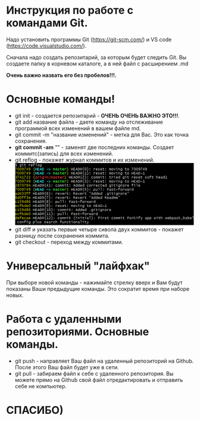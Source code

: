 # Инструкция по работе с командами Git.
Надо установить программы Git (https://git-scm.com/) и VS code (https://code.visualstudio.com/).


Сначала надо создать репозитарий, за которым будет следить Git. Вы создаете папку в корневом каталоге, а в ней файл с расширением .md 

**Очень важно назвать его без пробелов!!!.**

# Основные команды!
* git init  - создается репозитарий - **ОЧЕНЬ ОЧЕНЬ ВАЖНО ЭТО!!!**.
* git add название файла - даете команду на отслеживание программой всех изменений в вашем файле md.
* git commit -m "название изменений" - метка для Вас. Это как точка сохранения.
* __git commit -am__ "" - заменят две последних команды. Создает коммитс(запись) для всех изменений. 
* git reflog - покажет журнал коммитов и их изменений.
![пример вывода после команды](reflog.png)
* git diff и указать первые четыре сивола двух коммитов - покажет разницу после сохранения коммита.
* git checkout  - переход между коммитами.
# Универсальный "лайфхак"
При выборе новой команды - нажимайте стрелку вверх и Вам будут показаны Ваши предыдущие команды. Это сократит время при наборе новых.
# Работа с удаленными репозиториями. Основные команды.
* git push - направляет Ваш файл на удаленный репозиторий на Github. После этого Ваш файл будет уже в сети.
* git pull - забираем файл к себе с удаленного репозитория. Вы можете прямо на Github свой файл отредактировать и отправить себе не компьютер.

# СПАСИБО)
